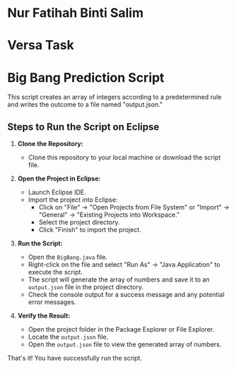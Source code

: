 # Nur Fatihah Binti Salim
# Versa Task
# Big Bang Prediction Script

This script creates an array of integers according to a predetermined rule and writes the outcome to a file named "output.json." 

## Steps to Run the Script on Eclipse


1. **Clone the Repository:**
   - Clone this repository to your local machine or download the script file.

2. **Open the Project in Eclipse:**
   - Launch Eclipse IDE.
   - Import the project into Eclipse:
     - Click on "File" -> "Open Projects from File System" or "Import" -> "General" -> "Existing Projects into Workspace."
     - Select the project directory.
     - Click "Finish" to import the project.

3. **Run the Script:**
   - Open the `BigBang.java` file.
   - Right-click on the file and select "Run As" -> "Java Application" to execute the script.
   - The script will generate the array of numbers and save it to an `output.json` file in the project directory.
   - Check the console output for a success message and any potential error messages.

4. **Verify the Result:**
   - Open the project folder in the Package Explorer or File Explorer.
   - Locate the `output.json` file.
   - Open the `output.json` file to view the generated array of numbers.

That's it! You have successfully run the script.

